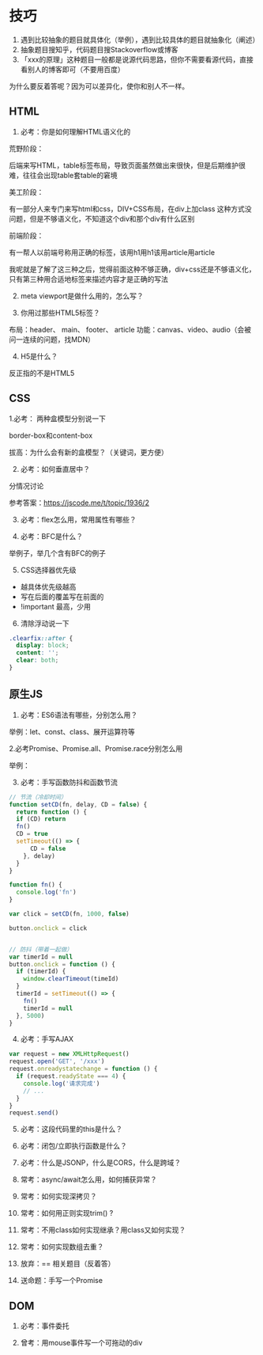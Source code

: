 # 技巧

1. 遇到比较抽象的题目就具体化（举例），遇到比较具体的题目就抽象化（阐述）
2. 抽象题目搜知乎，代码题目搜Stackoverflow或博客
3. 「xxx的原理」这种题目一般都是说源代码思路，但你不需要看源代码，直接看别人的博客即可（不要用百度）

为什么要反着答呢？因为可以差异化，使你和别人不一样。

## HTML

1. 必考：你是如何理解HTML语义化的

荒野阶段：

后端来写HTML，table标签布局，导致页面虽然做出来很快，但是后期维护很难，往往会出现table套table的窘境

美工阶段：

有一部分人来专门来写html和css，DIV+CSS布局，在div上加class
这种方式没问题，但是不够语义化，不知道这个div和那个div有什么区别

前端阶段：

有一帮人以前端号称用正确的标签，该用h1用h1该用article用article

我呢就是了解了这三种之后，觉得前面这种不够正确，div+css还是不够语义化，只有第三种用合适地标签来描述内容才是正确的写法


2. meta viewport是做什么用的，怎么写？


3. 你用过那些HTML5标签？

布局：header、 main、 footer、 article
功能：canvas、video、audio（会被问一连续的问题，找MDN）

4. H5是什么？

反正指的不是HTML5


## CSS

1.必考： 两种盒模型分别说一下

border-box和content-box

拔高：为什么会有新的盒模型？（关键词，更方便）

2. 必考：如何垂直居中？

分情况讨论

参考答案：https://jscode.me/t/topic/1936/2

3. 必考：flex怎么用，常用属性有哪些？


4. 必考：BFC是什么？

举例子，举几个含有BFC的例子

5. CSS选择器优先级

- 越具体优先级越高
- 写在后面的覆盖写在前面的
- !important 最高，少用

6. 清除浮动说一下

```css
.clearfix::after {
  display: block;
  content: '';
  clear: both;
}
```

## 原生JS

1. 必考：ES6语法有哪些，分别怎么用？

举例：let、const、class、展开运算符等

2.必考Promise、Promise.all、Promise.race分别怎么用

举例：

3. 必考：手写函数防抖和函数节流

```js
// 节流（冷却时间）
function setCD(fn, delay, CD = false) {
  return function () {
  if (CD) return
  fn()
  CD = true
  setTimeout(() => {
      CD = false
    }, delay)
  }
}

function fn() {
  console.log('fn')
}

var click = setCD(fn, 1000, false)

button.onclick = click


// 防抖（带着一起做）
var timerId = null
button.onclick = function () {
  if (timerId) {
    window.clearTimeout(timeId)
  } 
  timerId = setTimeout(() => {
    fn()
    timerId = null
  }, 5000)
}
```

4. 必考：手写AJAX

```ts
var request = new XMLHttpRequest()
request.open('GET', '/xxx')
request.onreadystatechange = function () {
  if (request.readyState === 4) {
    console.log('请求完成')
    // ...
  }
}
request.send()
```

5. 必考：这段代码里的this是什么？

6. 必考：闭包/立即执行函数是什么？

7. 必考：什么是JSONP，什么是CORS，什么是跨域？

8. 常考：async/await怎么用，如何捕获异常？

9. 常考：如何实现深拷贝？

10. 常考：如何用正则实现trim() ?

11. 常考：不用class如何实现继承？用class又如何实现？

12. 常考：如何实现数组去重？

13. 放弃：== 相关题目（反着答）

14. 送命题：手写一个Promise


## DOM 

1. 必考：事件委托

2. 曾考：用mouse事件写一个可拖动的div





